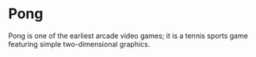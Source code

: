 Pong
====

Pong is one of the earliest arcade video games; it is a tennis sports game featuring simple two-dimensional graphics.
